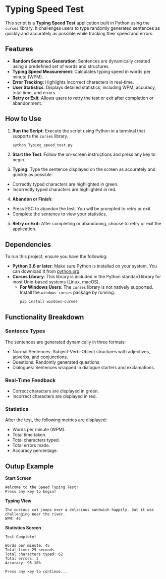 # Typing Speed Test

This script is a **Typing Speed Test** application built in Python using the `curses` library. It challenges users to type randomly generated sentences as quickly and accurately as possible while tracking their speed and errors.

## Features

- **Random Sentence Generation**: Sentences are dynamically created using a predefined set of words and structures.
- **Typing Speed Measurement**: Calculates typing speed in words per minute (WPM).
- **Error Tracking**: Highlights incorrect characters in real-time.
- **User Statistics**: Displays detailed statistics, including WPM, accuracy, total time, and errors.
- **Retry or Exit**: Allows users to retry the test or exit after completion or abandonment.

## How to Use

1. **Run the Script**: Execute the script using Python in a terminal that supports the `curses` library.
   ```bash
   python Typing_speed_test.py

2. **Start the Test**: Follow the on-screen instructions and press any key to begin.

3. **Typing:** Type the sentence displayed on the screen as accurately and quickly as possible.
- Correctly typed characters are highlighted in green.
- Incorrectly typed characters are highlighted in red.
4. **Abandon or Finish:**
- Press ESC to abandon the test. You will be prompted to retry or exit.
- Complete the sentence to view your statistics.

5. **Retry or Exit:** After completing or abandoning, choose to retry or exit the application.

## Dependencies

To run this project, ensure you have the following:

- **Python 3.6 or later**: Make sure Python is installed on your system. You can download it from [python.org](https://www.python.org/).
- **Curses Library**: This library is included in the Python standard library for most Unix-based systems (Linux, macOS).  
  - **For Windows Users**: The `curses` library is not natively supported. Install the `windows-curses` package by running:
    ```bash
    pip install windows-curses
    ```



## Functionality Breakdown

### Sentence Types

The sentences are generated dynamically in three formats:

- Normal Sentences: Subject-Verb-Object structures with adjectives, adverbs, and conjunctions.
- Questions: Randomly generated questions.
- Dialogues: Sentences wrapped in dialogue starters and exclamations.

### Real-Time Feedback

- Correct characters are displayed in green.
- Incorrect characters are displayed in red.

### Statistics

After the test, the following metrics are displayed:

- Words per minute (WPM).
- Total time taken.
- Total characters typed.
- Total errors made.
- Accuracy percentage.

## Outup Example

**Start Screen**
```
Welcome to the Speed Typing Test!
Press any key to begin!

```

**Typing View**
```
The curious cat jumps over a delicious sandwich happily. But it was challenging near the river.
WPM: 45

```

**Statistics Screen**
```
Test Complete!

Words per minute: 45
Total time: 25 seconds
Total characters typed: 62
Total errors: 3
Accuracy: 95.16%

Press any key to continue...

```

